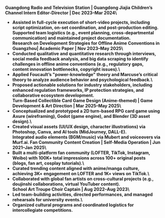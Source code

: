 <strong>Guangdong Radio and Television Station | Guangdong Jiajia Children’s Channel
Intern Editor-Director | Dec 2023–Mar 2024<strong>\
- Assisted in full-cycle execution of short-video projects, including script optimization, on-set coordination, and post-production editing.
Supported team logistics (e.g., event planning, cross-departmental communication) and maintained project documentation.\
<strong>Research on Development Strategies for Offline Anime Conventions in Guangzhou| Academic Paper | Nov 2023–May 2025<strong>\
- Conducted qualitative and quantitative research through interviews, social media feedback analysis, and big data scraping to identify challenges in offline anime conventions (e.g., regulatory gaps, content innovation bottlenecks, copyright issues).\
- Applied Foucault’s "power-knowledge" theory and Marcuse’s critical theory to analyze audience behavior and psychological feedback.\
- Proposed actionable solutions for industry stakeholders, including enhanced regulation frameworks, IP protection strategies, and collaborative ecosystem development.\
<strong>Turn-Based Collectible Card Game Design (Anime-themed) | Game Development & Art Direction | Mar 2025–May 2025<strong>\
- Conceptualized and prototyped a 2D turn-based RPG card game using Axure (wireframing), Godot (game engine), and Blender (3D asset design).\
- Created visual assets (UI/UX design, character illustrations) via Photoshop, Canva, and AI tools (MidJourney, DALL-E).\
Integrated audio elements (BGM/music) via Mubert and voiceovers via Murf.ai.
<strong>Fan Community Content Creation | Self-Media Operation | Jun 2021–Jan 2025<strong>\
- Built a multi-platform fan community (LOFTER, TikTok, Instagram, Weibo) with 100K+ total impressions across 100+ original posts (blogs, fan art, cosplay tutorials).\
- Curated trending content aligned with anime/manga culture, achieving 3K+ engagement on LOFTER and 1K+ views on TikTok.\
- Collaborated with global fan artists on cross-cultural projects (e.g., doujinshi collaborations, virtual YouTuber content).\
<strong>School Art Troupe Choir Captain | Aug 2022–Aug 2023</strong>\
- Led team-building activities, directed performances, and managed rehearsals for university events.\
- Organized cultural programs and coordinated logistics for intercollegiate competitions.

